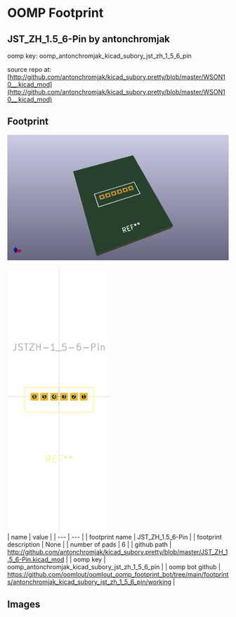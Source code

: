 # OOMP Footprint  
## JST_ZH_1.5_6-Pin  by antonchromjak  
  
oomp key: oomp_antonchromjak_kicad_subory_jst_zh_1_5_6_pin  
  
source repo at: [http://github.com/antonchromjak/kicad_subory.pretty/blob/master/WSON10__.kicad_mod](http://github.com/antonchromjak/kicad_subory.pretty/blob/master/WSON10__.kicad_mod)  
## Footprint  
  
[![working_kicad_pcb_3d.png](working_kicad_pcb_3d_600.png)](working_kicad_pcb_3d.png)  
  
[![working.png](working_600.png)](working.png)  
| name | value | 
| --- | --- | 
| footprint name | JST_ZH_1.5_6-Pin | 
| footprint description | None | 
| number of pads | 6 | 
| github path | http://github.com/antonchromjak/kicad_subory.pretty/blob/master/JST_ZH_1.5_6-Pin.kicad_mod | 
| oomp key | oomp_antonchromjak_kicad_subory_jst_zh_1_5_6_pin | 
| oomp bot github | https://github.com/oomlout/oomlout_oomp_footprint_bot/tree/main/footprints/antonchromjak_kicad_subory_jst_zh_1_5_6_pin/working | 
## Images  
